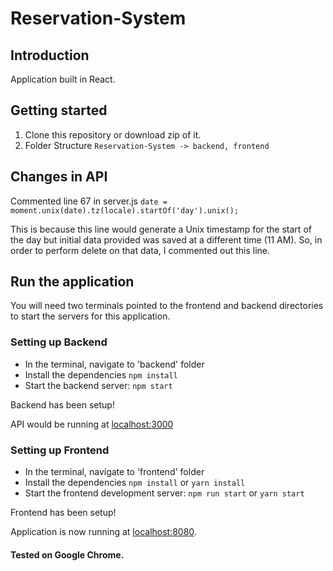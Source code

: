 # Reservation-System

## Introduction

Application built in React.

## Getting started
1. Clone this repository or download zip of it.
2. Folder Structure ```Reservation-System -> backend, frontend```

## Changes in API

Commented line 67 in server.js
```date = moment.unix(date).tz(locale).startOf('day').unix();```

This is because this line would generate a Unix timestamp for the start of the day but initial data provided was saved at a different time (11 AM). So, in order to perform delete on that data, I commented out this line.

## Run the application

You will need two terminals pointed to the frontend and backend directories to start the servers for this application.

### Setting up Backend

* In the terminal, navigate to 'backend' folder
* Install the dependencies ```npm install```
* Start the backend server: ```npm start```

Backend has been setup! 

API would be running at [localhost:3000](http://localhost:3000)

### Setting up Frontend

* In the terminal, navigate to 'frontend' folder
* Install the dependencies ```npm install``` or ```yarn install```
* Start the frontend development server: ```npm run start```  or ```yarn start```

Frontend has been setup!

Application is now running at [localhost:8080](http://localhost:8080). 

#### Tested on Google Chrome.

